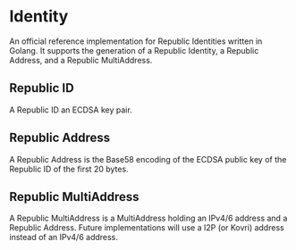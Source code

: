# Identity

An official reference implementation for Republic Identities written in Golang. It supports the generation of a Republic Identity, a Republic Address, and a Republic MultiAddress.

## Republic ID

A Republic ID an ECDSA key pair.

## Republic Address

A Republic Address is the Base58 encoding of the ECDSA public key of the Republic ID of the first 20 bytes.

## Republic MultiAddress

A Republic MultiAddress is a MultiAddress holding an IPv4/6 address and a Republic Address. Future implementations will use a I2P (or Kovri) address instead of an IPv4/6 address.